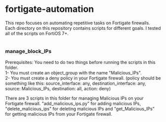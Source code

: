 # fortigate-automation

This repo focuses on automating repetitive tasks on Fortigate firewalls.  
Each directory on this repository contains scripts for different goals.
I tested all of the scripts on FortiOS 7+.

#

### manage_block_IPs
Prerequisites: You need to do two things before running the scripts in this folder.  
1- You must create an object_group with the name "Malicious_IPs".  
2- You must create a deny policy in your Fortigate firewall. (policy should be something like this: source_interface: any, destination_interface: any, source: Malicious_IPs, destination: all, action: deny)

There are 3 scripts in this folder for managing Malicious IPs on your Fortigate firewall. "add_malicious_ips.py" for adding malicious IPs, "delete_malicious_ips" for deleting malicious IPs and "get_Malicious_IPs" for getting malicious IPs from your Fortigate firewall.

